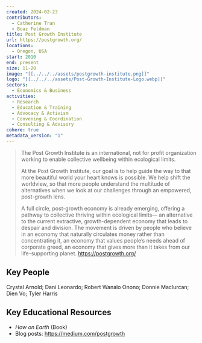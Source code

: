 ```yaml
---
created: 2024-02-23
contributors:
  - Catherine Tran
  - Boaz Feldman
title: Post Growth Institute
url: https://postgrowth.org/
locations:
  - Oregon, USA
start: 2010
end: present
size: 11-20
image: "[[../../../assets/postgrowth-institute.png]]"
logo: "[[../../../assets/Post-Growth-Institute-Logo.webp]]"
sectors:
  - Economics & Business
activities:
  - Research
  - Education & Training
  - Advocacy & Activism
  - Convening & Coordination
  - Consulting & Advisory
cohere: true
metadata_version: "1"
---
```

>The Post Growth Institute is an international, not for profit organization working to enable collective wellbeing within ecological limits.
>
>At the Post Growth Institute, our goal is to help guide the way to that more beautiful world your heart knows is possible. We help shift the worldview, so that more people understand the multitude of alternatives when we look at our challenges through an empowered, post-growth lens.
>
>A full circle, post-growth economy is already emerging, offering a pathway to collective thriving within ecological limits— an alternative to the current extractive, growth-dependent economy that leads to despair and division. The movement is driven by people who believe in an economy that naturally circulates money rather than concentrating it, an economy that values people’s needs ahead of corporate greed, an economy that gives more than it takes from our life-supporting planet.
https://postgrowth.org/

## Key People

Crystal Arnold; Dani Leonardo; Robert Wanalo Onono; Donnie Maclurcan; Dien Vo; Tyler Harris

## Key Educational Resources

- *How on Earth* (Book)  
- Blog posts: https://medium.com/postgrowth












